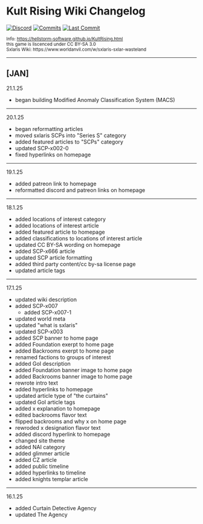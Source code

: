# Kult Rising Wiki Changelog
[![Discord](https://img.shields.io/discord/670738185571139590?color=5100ff&labelColor=555555&label=&logo=discord&style=for-the-badge)](https://discord.gg/usKwxca "Discord")
[![Commits](https://img.shields.io/github/commit-activity/m/hellstorm-software/Kult-Rising?color=ff0404&label=commits&style=for-the-badge)](https://github.com/hellstorm-software/Convergence-Changelog/commits "Commit History")
[![Last Commit](https://img.shields.io/github/last-commit/hellstorm-software/Kult-Rising?color=f204ff&label=&style=for-the-badge&display_timestamp=committer)](https://github.com/hellstorm-software/Convergence-Changelog/pulse/monthly "Last activity")

<p style="font-size: smaller;">
    Info: <a href="https://hellstorm-software.github.io/SCP-Convergence/convergence/convergence.html" target="_blank">https://hellstorm-software.github.io/KultRising.html</a><br>
    this game is liscenced under CC BY-SA 3.0<br>
    Sxlaris Wiki: https://www.worldanvil.com/w/sxlaris-sxlar-wasteland<br>
</p>

----------------------------------------------------------
<h2>[JAN]</h2>

21.1.25
- began building Modified Anomaly Classification System (MACS)

----------------------------------------------------------

20.1.25
- began reformatting articles
- moved sxlaris SCPs into "Series S" category
- added featured articles to "SCPs" category
- updated SCP-x002-0
- fixed hyperlinks on homepage

----------------------------------------------------------

19.1.25
- added patreon link to homepage
- reformatted discord and patreon links on homepage

----------------------------------------------------------

18.1.25
- added locations of interest category
- added locations of interest article
- added featured article to homepage
- added classifications to locations of interest article
- updated CC BY-SA wording on homepage
- added SCP-x666 article
- updated SCP article formatting
- added third party content/cc by-sa license page
- updated article tags

----------------------------------------------------------

17.1.25
- updated wiki description
- added SCP-x007
    - added SCP-x007-1
- updated world meta
- updated "what is sxlaris"
- updated SCP-x003
- added SCP banner to home page
- added Foundation exerpt to home page
- added Backrooms exerpt to home page
- renamed factions to groups of interest
- added GoI description
- added Foundation banner image to home page
- added Backrooms banner image to home page
- rewrote intro text
- added hyperlinks to homepage
- updated article type of "the curtains"
- updated GoI article tags
- added x explanation to homepage
- edited backrooms flavor text
- flipped backrooms and why x on home page
- rewroded x designation flavor text
- added discord hyperlink to homepage
- changed site theme
- added NAI category
- added glimmer article
- added CZ article
- added public timeline
- added hyperlinks to timeline
- added knights templar article

----------------------------------------------------------

16.1.25
- added Curtain Detective Agency
- updated The Agency
